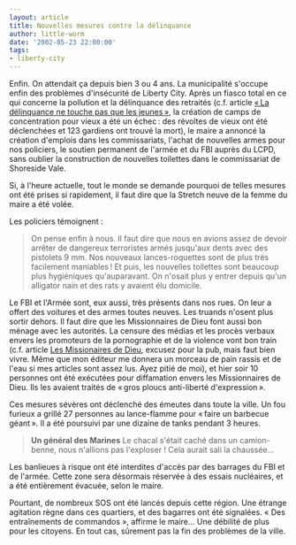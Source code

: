 ```yaml
---
layout: article
title: Nouvelles mesures contre la délinquance
author: little-worm
date: '2002-05-23 22:00:00'
tags:
- liberty-city
---
```


Enfin. On attendait ça depuis bien 3 ou 4 ans. La municipalité s'occupe enfin des problèmes d'insécurité de Liberty City. Après un fiasco total en ce qui concerne la pollution et la délinquance des retraités (c.f. article [« La délinquance ne touche pas que les jeunes »](http://www.liberty-tree.net/la-d%C3%A9linquance-ne-touche-pas-que-les-jeunes), la création de camps de concentration pour vieux a été un échec : des révoltes de vieux ont été déclenchées et 123 gardiens ont trouvé la mort), le maire a annoncé la création d'emplois dans les commissariats, l'achat de nouvelles armes pour nos policiers, le soutien permanent de l'armée et du FBI auprès du LCPD, sans oublier la construction de nouvelles toilettes dans le commissariat de Shoreside Vale.

Si, à l'heure actuelle, tout le monde se demande pourquoi de telles mesures ont été prises si rapidement, il faut dire que la Stretch neuve de la femme du maire a été volée.

Les policiers témoignent :

> On pense enfin à nous. Il faut dire que nous en avions assez de devoir arrêter de dangereux terroristes armés jusqu'aux dents avec des pistolets 9 mm. Nos nouveaux lances-roquettes sont de plus très facilement maniables ! Et puis, les nouvelles toilettes sont beaucoup plus hygiéniques qu'auparavant. On n'osait plus y entrer depuis qu'un alligator nain et des rats y avaient élu domicile.

Le FBI et l'Armée sont, eux aussi, très présents dans nos rues. On leur a offert des voitures et des armes toutes neuves. Les truands n'osent plus sortir dehors. Il faut dire que les Missionnaires de Dieu font aussi bon ménage avec les autorités. La censure des médias et les procès verbaux envers les promoteurs de la pornographie et de la violence vont bon train (c.f. article [Les Missionaires de Dieu](http://www.liberty-tree.net/les-missionnaires-de-dieu), excusez pour la pub, mais faut bien vivre. Même que mon éditeur me donnera un morceau de pain rassis et de l'eau si mes articles sont assez lus. Ayez pitié de moi), et hier soir 10 personnes ont été exécutées pour diffamation envers les Missionnaires de Dieu. Ils les avaient traités de « gros ploucs anti-liberté d'expression ».

Ces mesures sévères ont déclenché des émeutes dans toute la ville. Un fou furieux a grillé 27 personnes au lance-flamme pour « faire un barbecue géant ». Il a été poursuivi par une dizaine de tanks pendant 3 heures.

> **Un général des Marines** Le chacal s'était caché dans un camion-benne, nous n'allions pas l'exploser ! Cela aurait sali la chaussée…

Les banlieues à risque ont été interdites d'accès par des barrages du FBI et de l'armée. Cette zone sera désormais réservée à des essais nucléaires, et a été entièrement évacuée, selon le maire.

Pourtant, de nombreux SOS ont été lancés depuis cette région. Une étrange agitation règne dans ces quartiers, et des bagarres ont été signalées. « Des entraînements de commandos », affirme le maire… Une débilité de plus pour les citoyens. En tout cas, sûrement pas la fin des problèmes de la ville.

<!--kg-card-end: markdown-->
